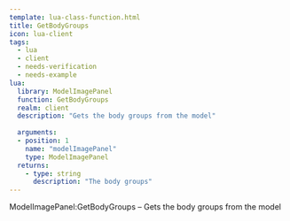 ```yaml
---
template: lua-class-function.html
title: GetBodyGroups
icon: lua-client
tags:
  - lua
  - client
  - needs-verification
  - needs-example
lua:
  library: ModelImagePanel
  function: GetBodyGroups
  realm: client
  description: "Gets the body groups from the model"
  
  arguments:
  - position: 1
    name: "modelImagePanel"
    type: ModelImagePanel
  returns:
    - type: string
      description: "The body groups"
---
```


<div class="lua__search__keywords">
ModelImagePanel:GetBodyGroups &#x2013; Gets the body groups from the model
</div>
